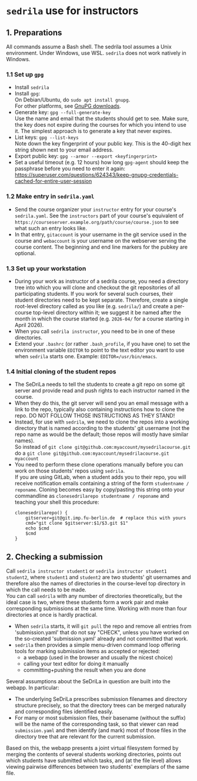 # `sedrila` use for instructors

## 1. Preparations

All commands assume a Bash shell.
The sedrila tool assumes a Unix environment.
Under Windows, use WSL. `sedrila` does not work natively in Windows.

### 1.1 Set up `gpg`

- Install `sedrila`
- Install `gpg`:  
  On Debian/Ubuntu, do `sudo apt install gnupg`.  
  For other platforms, see [GnuPG downloads](https://gnupg.org/download/index.html).
- Generate key: `gpg --full-generate-key`  
  Use the name and email that the students should get to see.
  Make sure, the key does not expire during the courses for which you intend to use it.
  The simplest approach is to generate a key that never expires.
- List keys: `gpg --list-keys`    
  Note down the key fingerprint of your public key.
  This is the 40-digit hex string shown next to your email address. 
- Export public key:  `gpg --armor --export <keyfingerprint>`  
- Set a useful timeout (e.g. 12 hours) how long `gpg-agent` should keep the passphrase before
  you need to enter it again:  
  https://superuser.com/questions/624343/keep-gnupg-credentials-cached-for-entire-user-session


### 1.2 Make entry in `sedrila.yaml`

- Send the course organizer your `instructor` entry for your course's `sedrila.yaml`.
  See the `instructors` part of your course's equivalent of
  `https://courseserver.example.org/path/course/course.json`
  to see what such an entry looks like.
- In that entry, `gitaccount` is your username in the git service used in the course
  and `webaccount` is your username on the webserver serving the course content.
  The beginning and end line markers for the pubkey are optional.


### 1.3 Set up your workstation

- During your work as instructor of a sedrila course, 
  you need a directory tree into which you will clone and checkout the git repositories
  of all participating students.
  If you work for several such courses, their student directories need to be kept separate.
  Therefore, create a single root-level directory called as you like (e.g. `sedrila/`)
  and create a per-course top-level directory within it; we suggest it be named after the month in which the
  course started (e.g. `2026-04/` for a course starting in April 2026).
- When you call `sedrila instructor`, you need to be in one of these directories.
- Extend your `.bashrc` (or rather `.bash_profile`, if you have one) to set the
  environment variable `EDITOR` to point to the text editor you want to use when 
  `sedrila` starts one. Example: `EDITOR=/usr/bin/emacs`.


### 1.4 Initial cloning of the student repos

- The SeDriLa needs to tell the students to create a git repo on some git server
  and provide read and push rights to each instructor named in the course.
- When they do this, the git server will send you an email message with a link to the repo,
  typically also containing instructions how to clone the repo.
  DO NOT FOLLOW THOSE INSTRUCTIONS AS THEY STAND!
- Instead, for use with `sedrila`, we need to clone the repos into a working directory that is
  named according to the students' git username (not the repo name as would be the default;
  those repos will mostly have similar names).  
  So instead of `git clone git@github.com:myaccount/mysedrilacourse.git`  
  do a `git clone git@github.com:myaccount/mysedrilacourse.git myaccount`
- You need to perform these clone operations manually before you can work on those students' repos
  using `sedrila`.  
  If you are using GitLab, when a student adds you to their repo,
  you will receive notification emails containing a string of the form
  `studentname / reponame`.
  Cloning becomes easy by copy/pasting this string onto your commandline as
  `clonesedrilarepo studentname / reponame`
  and teaching your shell this procedure:
  ```
  clonesedrilarepo() {
      gitserver=git@git.imp.fu-berlin.de  # replace this with yours
      cmd="git clone $gitserver:$1/$3.git $1"
      echo $cmd
      $cmd
  }
  ```


## 2. Checking a submission  

Call `sedrila instructor student1` or  `sedrila instructor student1 student2`,
where `student1` and `student2` are two students' git usernames
and therefore also the names of directories in the course-level top directory
in which the call needs to be made.  
You can call `sedrila` with any number of directories theoretically,
but the ideal case is two, where these students form a work pair and make
corresponding submissions at the same time.
Working with more than four directories at once is hardly practical.

- When `sedrila` starts, it will `git pull` the repo and remove all entries from 'submission.yaml'
  that do not say "CHECK", unless you have worked on the so-created 'submission.yaml' already
  and not committed that work.
- `sedrila` then provides a simple menu-driven command loop offering tools for
  marking submission items as accepted or rejected: 
    - a webapp (used in the browser and usually the nicest choice)
    - calling your text editor for doing it manually
    - committing+pushing the result when you are done

Several assumptions about the SeDriLa in question are built into the webapp. In particular:

- The underlying SeDriLa prescribes submission filenames and directory structure precisely, 
  so that the directory trees can be merged naturally and corresponding files identified easily.
- For many or most submission files, their basename (without the suffix) will be the name of the
  corresponding task, so that viewer can read `submission.yaml` and then identify (and mark)
  most of those files in the directory tree that are relevant for the current submission.

Based on this, the webapp presents a joint virtual filesystem formed by merging the contents
of several students working directories, points out which students have submitted which tasks,
and (at the file level) allows viewing pairwise differences between two students' exemplars
of the same file.

